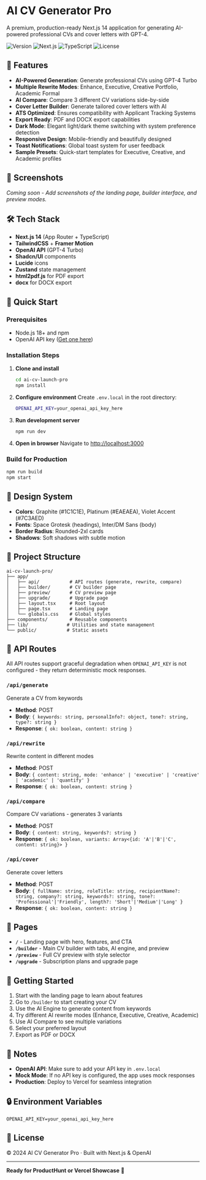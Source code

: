 # AI CV Generator Pro

A premium, production-ready Next.js 14 application for generating AI-powered professional CVs and cover letters with GPT-4.

![Version](https://img.shields.io/badge/version-1.0.0-blue.svg)
![Next.js](https://img.shields.io/badge/Next.js-14.0-black)
![TypeScript](https://img.shields.io/badge/TypeScript-5.3-blue)
![License](https://img.shields.io/badge/license-Proprietary-red)

## 🚀 Features

- **AI-Powered Generation**: Generate professional CVs using GPT-4 Turbo
- **Multiple Rewrite Modes**: Enhance, Executive, Creative Portfolio, Academic Formal
- **AI Compare**: Compare 3 different CV variations side-by-side
- **Cover Letter Builder**: Generate tailored cover letters with AI
- **ATS Optimized**: Ensures compatibility with Applicant Tracking Systems
- **Export Ready**: PDF and DOCX export capabilities
- **Dark Mode**: Elegant light/dark theme switching with system preference detection
- **Responsive Design**: Mobile-friendly and beautifully designed
- **Toast Notifications**: Global toast system for user feedback
- **Sample Presets**: Quick-start templates for Executive, Creative, and Academic profiles

## 📸 Screenshots

_Coming soon - Add screenshots of the landing page, builder interface, and preview modes._

## 🛠️ Tech Stack

- **Next.js 14** (App Router + TypeScript)
- **TailwindCSS** + **Framer Motion**
- **OpenAI API** (GPT-4 Turbo)
- **Shadcn/UI** components
- **Lucide** icons
- **Zustand** state management
- **html2pdf.js** for PDF export
- **docx** for DOCX export

## 🚀 Quick Start

### Prerequisites
- Node.js 18+ and npm
- OpenAI API key ([Get one here](https://platform.openai.com/api-keys))

### Installation Steps

1. **Clone and install**
   ```bash
   cd ai-cv-launch-pro
   npm install
   ```

2. **Configure environment**
   Create `.env.local` in the root directory:
   ```bash
   OPENAI_API_KEY=your_openai_api_key_here
   ```

3. **Run development server**
   ```bash
   npm run dev
   ```
   
4. **Open in browser**
   Navigate to [http://localhost:3000](http://localhost:3000)

### Build for Production
```bash
npm run build
npm start
```

## 🎨 Design System

- **Colors**: Graphite (#1C1C1E), Platinum (#EAEAEA), Violet Accent (#7C3AED)
- **Fonts**: Space Grotesk (headings), Inter/DM Sans (body)
- **Border Radius**: Rounded-2xl cards
- **Shadows**: Soft shadows with subtle motion

## 📁 Project Structure

```
ai-cv-launch-pro/
├── app/
│   ├── api/           # API routes (generate, rewrite, compare)
│   ├── builder/       # CV builder page
│   ├── preview/       # CV preview page
│   ├── upgrade/       # Upgrade page
│   ├── layout.tsx     # Root layout
│   ├── page.tsx       # Landing page
│   └── globals.css    # Global styles
├── components/        # Reusable components
├── lib/              # Utilities and state management
└── public/           # Static assets
```

## 🔑 API Routes

All API routes support graceful degradation when `OPENAI_API_KEY` is not configured - they return deterministic mock responses.

### `/api/generate`
Generate a CV from keywords
- **Method**: POST
- **Body**: `{ keywords: string, personalInfo?: object, tone?: string, type?: string }`
- **Response**: `{ ok: boolean, content: string }`

### `/api/rewrite`
Rewrite content in different modes
- **Method**: POST
- **Body**: `{ content: string, mode: 'enhance' | 'executive' | 'creative' | 'academic' | 'quantify' }`
- **Response**: `{ ok: boolean, content: string }`

### `/api/compare`
Compare CV variations - generates 3 variants
- **Method**: POST
- **Body**: `{ content: string, keywords?: string }`
- **Response**: `{ ok: boolean, variants: Array<{id: 'A'|'B'|'C', content: string}> }`

### `/api/cover`
Generate cover letters
- **Method**: POST
- **Body**: `{ fullName: string, roleTitle: string, recipientName?: string, company?: string, keywords?: string, tone?: 'Professional'|'Friendly', length?: 'Short'|'Medium'|'Long' }`
- **Response**: `{ ok: boolean, content: string }`

## 🎯 Pages

- **`/`** - Landing page with hero, features, and CTA
- **`/builder`** - Main CV builder with tabs, AI engine, and preview
- **`/preview`** - Full CV preview with style selector
- **`/upgrade`** - Subscription plans and upgrade page

## 🚦 Getting Started

1. Start with the landing page to learn about features
2. Go to `/builder` to start creating your CV
3. Use the AI Engine to generate content from keywords
4. Try different AI rewrite modes (Enhance, Executive, Creative, Academic)
5. Use AI Compare to see multiple variations
6. Select your preferred layout
7. Export as PDF or DOCX

## 📝 Notes

- **OpenAI API**: Make sure to add your API key in `.env.local`
- **Mock Mode**: If no API key is configured, the app uses mock responses
- **Production**: Deploy to Vercel for seamless integration

## 🔒 Environment Variables

```
OPENAI_API_KEY=your_openai_api_key_here
```

## 📄 License

© 2024 AI CV Generator Pro · Built with Next.js & OpenAI

---

**Ready for ProductHunt or Vercel Showcase** 🚀
